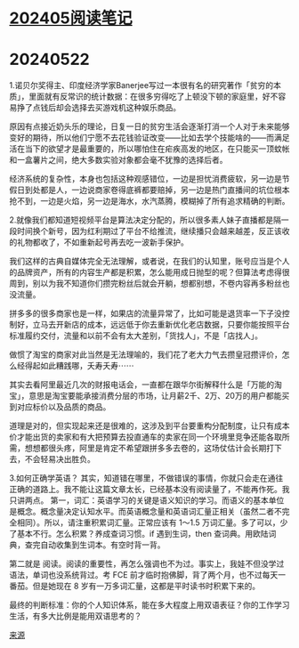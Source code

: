 # [202405阅读笔记](https://github.com/humyna/gitblog/issues/28)

# 20240522
1.诺贝尔奖得主、印度经济学家Banerjee写过一本很有名的研究著作「贫穷的本质」，里面就有反常识的统计数据：在很多穷得吃了上顿没下顿的家庭里，好不容易挣了点钱后却会选择去买游戏机这种娱乐商品。

原因有点接近奶头乐的理论，日复一日的贫穷生活会逐渐打消一个人对于未来能够变好的期待，所以他们宁愿不去花钱验证改变——比如去学个技能啥的——而满足活在当下的欲望才是最重要的，所以哪怕住在疟疾高发的地区，在只能买一顶蚊帐和一盒薯片之间，绝大多数实验对象都会毫不犹豫的选择后者。

经济系统的复杂性，本身也包括这种观感错位，一边是担忧消费疲软，另一边是节假日到处都是人，一边说商家卷得底裤都要赔掉，另一边是热门直播间的坑位根本抢不到，一边是火焰，另一边是海水，水汽蒸腾，模糊掉了所有追求精确的判断。

2.就像我们都知道短视频平台是算法决定分配的，所以很多素人妹子直播都是隔一段时间换个新号，因为红利期过了平台不给推流，继续播只会越来越差，反正该收的礼物都收了，不如重新起号再去吃一波新手保护。

我们这样的古典自媒体完全无法理解，或者说，在我们的认知里，账号应当是个人的品牌资产，所有的内容生产都是积累，怎么能用成日抛型的呢？但算法考虑得很周到，别以为我不知道你们攒完粉丝后就会开躺，想都别想，不卷内容再多粉丝也没流量。

拼多多的很多商家也是一样，如果店的流量异常了，比如可能是退货率一下子没控制好，立马去开新店的成本，远远低于你去重新优化老店数据，只要你能按照平台标准履约交付，流量和以前不会有太大差别，「货找人」，不是「店找人」。

做惯了淘宝的商家对此当然是无法理喻的，我们花了老大力气去攒皇冠攒评价，怎么经得起如此糟践哪，夭寿夭寿⋯⋯

其实去看阿里最近几次的财报电话会，一直都在跟华尔街解释什么是「万能的淘宝」，意思是淘宝要能承接消费分层的市场，让月薪2千、2万、20万的用户都能买到对应标价以及品质的商品。

道理是对的，但实现起来还是很难的，这涉及到平台要重构分配制度，让只有成本价才能出货的卖家和有大把预算去投直通车的卖家在同一个环境里竞争还能各取所需，想想都很头疼，阿里是肯定不希望跟拼多多去卷的，这场仗估计会长期打下去，不会轻易决出胜负。

3.如何正确学英语？
其实，知道错在哪里，不做错误的事情，你就只会走在通往正确的道路上。我不能让这篇文章太长，已经基本没有阅读量了，不能再作死。我只讲两点。
第一，词汇：英语学习的关键是语义知识的学习。而语义的基本单位是概念。概念量决定认知水平。而英语概念量和英语词汇量正相关（虽然二者不完全相同）。所以，请注重积累词汇量。正常应该有 1～1.5 万词汇量。多了可以，少了基本不行。怎么积累？养成查词习惯。if 遇到生词，then 查词典。用欧陆词典，查完自动收集到生词本。有空时背一背。

第二就是 阅读。阅读的重要性，再怎么强调也不为过。事实上，我娃不但没学过语法，单词也没系统背过。考 FCE 前才临时抱佛脚，背了两个月，也不过每天一番茄。但是她现在 8 岁有一万多词汇量，这都是平时读书时积累下来的。

最终的判断标准：你的个人知识体系，能在多大程度上用双语表征？你的工作学习生活，有多大比例是能用双语思考的？

[来源](https://mp.weixin.qq.com/s/ojVPYTpDs0FO2kiAfIqQdQ)
